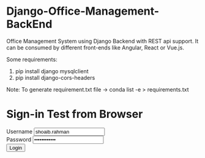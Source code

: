 # Django-Office-Management-BackEnd
Office Management System using Django Backend with REST api support.
It can be consumed by different front-ends like Angular, React or Vue.js.

Some requirements:
1. pip install django mysqlclient
2. pip install django-cors-headers

Note: To generate requirement.txt file -> conda list -e > requirements.txt





# Sign-in Test from Browser
<html>

<body>
  <form action="http://127.0.0.1:8000/user/signin/" method="POST">
    <div>
      <label for="username">Username</label>
      <input type="text" name="username" id="username" value="shoaib.rahman">
    </div>
    <div>
      <label for="password">Password</label>
      <input type="password" name="password" id="password" value="shoaibrahman">
    </div>
    <div>
      <button>Login</button>
    </div>
  </form>
</body>
</html>